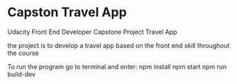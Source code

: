 # Capston Travel App
Udacity Front End Developer Capstone Project Travel App

the project is to develop a travel app based on the front end skill throughout the course

To run the program go to terminal and enter:
npm install
npm start
npm run build-dev